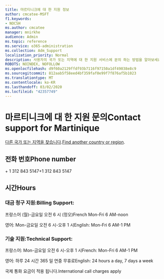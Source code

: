 ```yaml
---
title: 마르티니크에 대 한 지원 정보
author: cmcatee-MSFT
f1.keywords:
- NOCSH
ms.author: cmcatee
manager: mnirkhe
audience: Admin
ms.topic: reference
ms.service: o365-administration
ms.collection: Adm_Support
localization_priority: Normal
description: 사용자의 국가 또는 지역에 대 한 지원 서비스에 문의 하는 방법을 알아보세요.
ROBOTS: NOINDEX, NOFOLLOW
ms.openlocfilehash: d9f60a2129ffdf93b7116f97150a1df49038e8c9
ms.sourcegitcommit: 812aab5f58eed4bf359faf0e99f7f876af5b1023
ms.translationtype: MT
ms.contentlocale: ko-KR
ms.lasthandoff: 03/02/2020
ms.locfileid: "42357749"
---
```

# <a name="contact-support-for-martinique"></a><span data-ttu-id="dd575-103">마르티니크에 대 한 지원 문의</span><span class="sxs-lookup"><span data-stu-id="dd575-103">Contact support for Martinique</span></span>

<span data-ttu-id="dd575-104">[다른 국가 또는 지역을 찾습니다](../contact-support-for-business-products.md).</span><span class="sxs-lookup"><span data-stu-id="dd575-104">[Find another country or region](../contact-support-for-business-products.md).</span></span>

## <a name="phone-number"></a><span data-ttu-id="dd575-105">전화 번호</span><span class="sxs-lookup"><span data-stu-id="dd575-105">Phone number</span></span>
<span data-ttu-id="dd575-106">+ 1 312 843 5147</span><span class="sxs-lookup"><span data-stu-id="dd575-106">+1 312 843 5147</span></span>

## <a name="hours"></a><span data-ttu-id="dd575-107">시간</span><span class="sxs-lookup"><span data-stu-id="dd575-107">Hours</span></span>
### <a name="billing-support"></a><span data-ttu-id="dd575-108">대금 청구 지원:</span><span class="sxs-lookup"><span data-stu-id="dd575-108">Billing Support:</span></span>

<span data-ttu-id="dd575-109">프랑스어 (월)-금요일 오전 6 시 (정오)</span><span class="sxs-lookup"><span data-stu-id="dd575-109">French Mon-Fri 6 AM-noon</span></span>

<span data-ttu-id="dd575-110">영어: Mon-금요일 오전 6 시-오후 1 시</span><span class="sxs-lookup"><span data-stu-id="dd575-110">English: Mon-Fri 6 AM-1 PM</span></span>

### <a name="technical-support"></a><span data-ttu-id="dd575-111">기술 지원:</span><span class="sxs-lookup"><span data-stu-id="dd575-111">Technical Support:</span></span>

<span data-ttu-id="dd575-112">프랑스어: Mon-금요일 오전 6 시-오후 1 시</span><span class="sxs-lookup"><span data-stu-id="dd575-112">French: Mon-Fri 6 AM-1 PM</span></span>

<span data-ttu-id="dd575-113">영어: 하루 24 시간 365 일 연중 무휴로</span><span class="sxs-lookup"><span data-stu-id="dd575-113">English: 24 hours a day, 7 days a week</span></span>

<span data-ttu-id="dd575-114">국제 통화 요금이 적용 됩니다.</span><span class="sxs-lookup"><span data-stu-id="dd575-114">International call charges apply</span></span>
